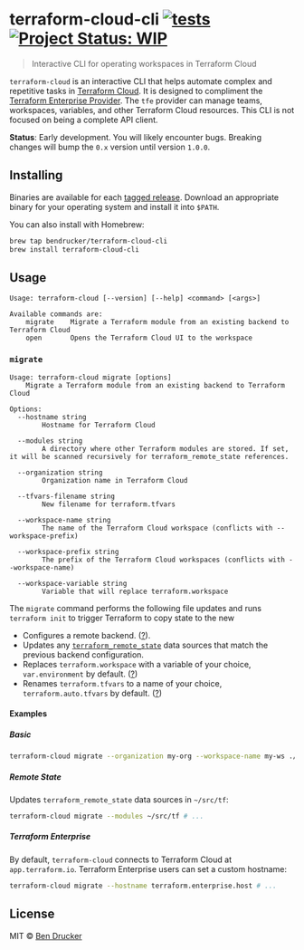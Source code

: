 # terraform-cloud-cli [![tests](https://github.com/bendrucker/terraform-cloud-cli/workflows/tests/badge.svg?branch=master)](https://github.com/bendrucker/terraform-cloud-cli/actions?query=workflow%3Atests) [![Project Status: WIP](https://www.repostatus.org/badges/latest/wip.svg)](https://www.repostatus.org/#wip)

> Interactive CLI for operating workspaces in Terraform Cloud

`terraform-cloud` is an interactive CLI that helps automate complex and repetitive tasks in [Terraform Cloud](https://www.terraform.io/docs/cloud/index.html). It is designed to compliment the [Terraform Enterprise Provider](https://www.terraform.io/docs/providers/tfe/index.html). The `tfe` provider can manage teams, workspaces, variables, and other Terraform Cloud resources. This CLI is not focused on being a complete API client.

**Status**: Early development. You will likely encounter bugs. Breaking changes will bump the `0.x` version until version `1.0.0`.

## Installing

Binaries are available for each [tagged release](https://github.com/bendrucker/terraform-cloud-cli/releases). Download an appropriate binary for your operating system and install it into `$PATH`.

You can also install with Homebrew:

```sh
brew tap bendrucker/terraform-cloud-cli
brew install terraform-cloud-cli
```

## Usage

<!-- go run . --help -->
```
Usage: terraform-cloud [--version] [--help] <command> [<args>]

Available commands are:
    migrate    Migrate a Terraform module from an existing backend to Terraform Cloud
    open       Opens the Terraform Cloud UI to the workspace
```

<!-- go run . migrate --help -->
### `migrate`

```
Usage: terraform-cloud migrate [options]
	Migrate a Terraform module from an existing backend to Terraform Cloud

Options:
  --hostname string
    	Hostname for Terraform Cloud

  --modules string
    	A directory where other Terraform modules are stored. If set, it will be scanned recursively for terraform_remote_state references.

  --organization string
    	Organization name in Terraform Cloud

  --tfvars-filename string
    	New filename for terraform.tfvars

  --workspace-name string
    	The name of the Terraform Cloud workspace (conflicts with --workspace-prefix)

  --workspace-prefix string
    	The prefix of the Terraform Cloud workspaces (conflicts with --workspace-name)

  --workspace-variable string
    	Variable that will replace terraform.workspace
```

The `migrate` command performs the following file updates and runs `terraform init` to trigger Terraform to copy state to the new

* Configures a remote backend. ([?](https://www.terraform.io/docs/cloud/migrate/index.html#step-5-edit-the-backend-configuration)).
* Updates any [`terraform_remote_state`](https://www.terraform.io/docs/providers/terraform/d/remote_state.html) data sources that match the previous backend configuration.
* Replaces `terraform.workspace` with a variable of your choice, `var.environment` by default. ([?](https://www.terraform.io/docs/state/workspaces.html#current-workspace-interpolation))
* Renames `terraform.tfvars` to a name of your choice, `terraform.auto.tfvars` by default. ([?](https://www.terraform.io/docs/cloud/workspaces/variables.html#terraform-variables))

#### Examples

##### Basic

```sh
terraform-cloud migrate --organization my-org --workspace-name my-ws ./path/to/module
```

##### Remote State

Updates `terraform_remote_state` data sources in `~/src/tf`:

```sh
terraform-cloud migrate --modules ~/src/tf # ...
```

##### Terraform Enterprise

By default, `terraform-cloud` connects to Terraform Cloud at `app.terraform.io`. Terraform Enterprise users can set a custom hostname:

```sh
terraform-cloud migrate --hostname terraform.enterprise.host # ...
```


## License

MIT © [Ben Drucker](http://bendrucker.me)
